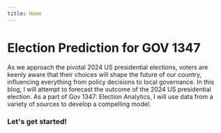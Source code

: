 ```yaml
---
title: Home
---
```


# Election Prediction for GOV 1347

As we approach the pivotal 2024 US presidential elections, voters are keenly aware that their choices will shape the future of our country, influencing everything from policy decisions to local governance. In this blog, I will attempt to forecast the outcome of the 2024 US presidential election. As a part of Gov 1347: Election Analytics, I will use data from a variety of sources to develop a compelling model.

### Let's get started!